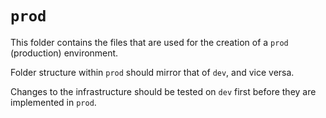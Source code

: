 # `prod`

This folder contains the files that are used for the creation of a `prod` (production) environment.

Folder structure within `prod` should mirror that of `dev`, and vice versa.

Changes to the infrastructure should be tested on `dev` first before they are implemented in `prod`.
